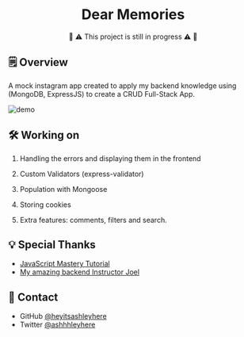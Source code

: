 <h1 align="center">
  Dear Memories
</h1>
<p align="center">
  🚨 ⚠️ This project is still in progress ⚠️ 🚨 
</p>

## 🗒️ Overview

A mock instagram app created to apply my backend knowledge using (MongoDB, ExpressJS) to create a CRUD Full-Stack App.

![demo](./client/src/images/demo.gif)


## 🛠 Working on

1. Handling the errors and displaying them in the frontend

2. Custom Validators (express-validator)

3. Population with Mongoose

4. Storing cookies

5. Extra features: comments, filters and search.

## 💡 Special Thanks
- [JavaScript Mastery Tutorial](https://www.youtube.com/watch?v=VsUzmlZfYNg)
- [My amazing backend Instructor Joel](https://github.com/Req)

## 📲 Contact

- GitHub [@heyitsashleyhere](https://github.com/heyitsashleyhere)
- Twitter [@ashhhleyhere](https://twitter.com/ashhhleyhere)
